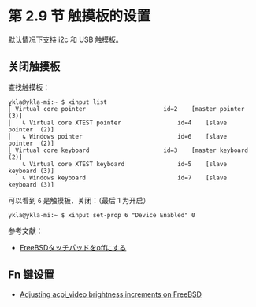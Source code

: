 # 第 2.9 节 触摸板的设置

默认情况下支持 i2c 和 USB 触摸板。

## 关闭触摸板

查找触摸板：

```shell-session
ykla@ykla-mi:~ $ xinput list
⎡ Virtual core pointer                    	id=2	[master pointer  (3)]
⎜   ↳ Virtual core XTEST pointer              	id=4	[slave  pointer  (2)]
⎜   ↳ Windows pointer                         	id=6	[slave  pointer  (2)]
⎣ Virtual core keyboard                   	id=3	[master keyboard (2)]
    ↳ Virtual core XTEST keyboard             	id=5	[slave  keyboard (3)]
    ↳ Windows keyboard                        	id=7	[slave  keyboard (3)]
```

可以看到 `6` 是触摸板，关闭：（最后 1 为开启）

```shell-session
ykla@ykla-mi:~ $ xinput set-prop 6 "Device Enabled" 0
```

参考文献：

- [FreeBSDタッチパッドをoffにする](https://qiita.com/fygar256/items/35100d43b096470631d6)

## Fn 键设置


- [Adjusting acpi_video brightness increments on FreeBSD](https://www.davidschlachter.com/misc/freebsd-acpi_video-thinkpad-display-brightness)
